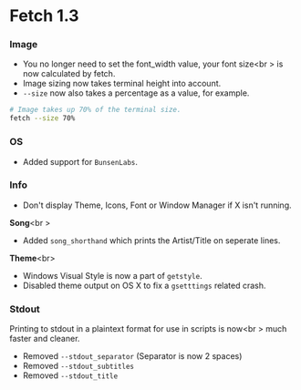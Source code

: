 # Fetch 1.3

### Image

- You no longer need to set the font_width value, your font size<br \>
is now calculated by fetch.
- Image sizing now takes terminal height into account.
- `--size` now also takes a percentage as a value, for example.

```sh
# Image takes up 70% of the terminal size.
fetch --size 70%
```

### OS

- Added support for `BunsenLabs`.

### Info

- Don't display Theme, Icons, Font or Window Manager if X isn't running.

**Song**<br \>
- Added `song_shorthand` which prints the Artist/Title on seperate lines.

**Theme**<br\>
- Windows Visual Style is now a part of `getstyle`.
- Disabled theme output on OS X to fix a `gsetttings` related crash.

### Stdout

Printing to stdout in a plaintext format for use in scripts is now<br \>
much faster and cleaner.

- Removed `--stdout_separator` (Separator is now 2 spaces)
- Removed `--stdout_subtitles`
- Removed `--stdout_title`
